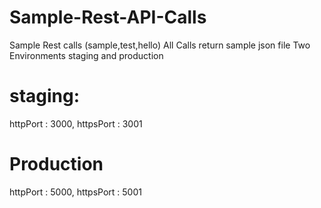# Sample-Rest-API-Calls
Sample Rest calls (sample,test,hello)
All Calls return sample json file
Two Environments staging and production
# staging:
httpPort : 3000,
httpsPort : 3001

# Production
httpPort : 5000,
httpsPort : 5001
